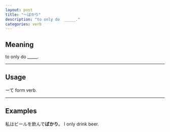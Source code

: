 ```yaml
---
layout: post
title: "〜ばかり"
description: "to only do  _____."
categories: verb
---
```


## Meaning

to only do _____.

---

## Usage

ーて form verb.

---

## Examples

私はビールを飲んで**ばかり**。
I only drink beer.
